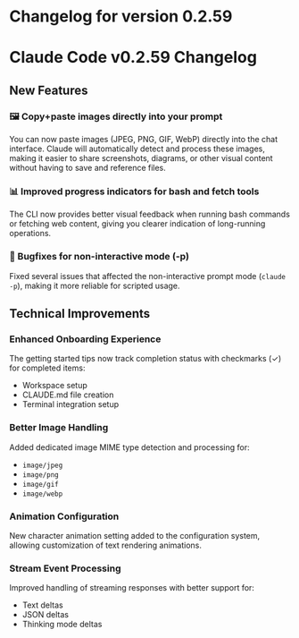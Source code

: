 # Changelog for version 0.2.59

# Claude Code v0.2.59 Changelog

## New Features

### 🖼️ Copy+paste images directly into your prompt
You can now paste images (JPEG, PNG, GIF, WebP) directly into the chat interface. Claude will automatically detect and process these images, making it easier to share screenshots, diagrams, or other visual content without having to save and reference files.

### 📊 Improved progress indicators for bash and fetch tools
The CLI now provides better visual feedback when running bash commands or fetching web content, giving you clearer indication of long-running operations.

### 🐛 Bugfixes for non-interactive mode (-p)
Fixed several issues that affected the non-interactive prompt mode (`claude -p`), making it more reliable for scripted usage.

## Technical Improvements

### Enhanced Onboarding Experience
The getting started tips now track completion status with checkmarks (✓) for completed items:
- Workspace setup
- CLAUDE.md file creation  
- Terminal integration setup

### Better Image Handling
Added dedicated image MIME type detection and processing for:
- `image/jpeg`
- `image/png`
- `image/gif`
- `image/webp`

### Animation Configuration
New character animation setting added to the configuration system, allowing customization of text rendering animations.

### Stream Event Processing
Improved handling of streaming responses with better support for:
- Text deltas
- JSON deltas
- Thinking mode deltas

